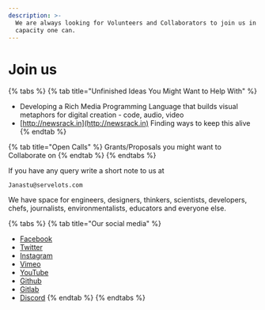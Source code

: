 ```yaml
---
description: >-
  We are always looking for Volunteers and Collaborators to join us in whatever
  capacity one can.
---
```


# Join us

{% tabs %}
{% tab title="Unfinished Ideas You Might Want to Help With" %}
* Developing a Rich Media Programming Language that builds visual metaphors for digital creation - code, audio, video
* [http://newsrack.in](http://newsrack.in) Finding ways to keep this alive
{% endtab %}

{% tab title="Open Calls" %}
Grants/Proposals you might want to Collaborate on
{% endtab %}
{% endtabs %}

If you have any query write a short note to us at

```text
Janastu@servelots.com
```

We have space for engineers, designers, thinkers, scientists, developers, chefs, journalists, environmentalists, educators and everyone else. 

{% tabs %}
{% tab title="Our social media" %}
* [Facebook](https://www.facebook.com/janastuservelots)
* [Twitter](https://twitter.com/servelots)
* [Instagram](https://www.instagram.com/servelots/)
* [Vimeo](https://vimeo.com/user84338587)
* [YouTube](https://www.youtube.com/channel/UCGgk768-4zJRh_uxT8rh3Iw)
* [Github](https://github.com/janastu)
* [Gitlab](https://gitlab.com/servelots)
* [Discord](https://discord.gg/srJdTTbtxc)
{% endtab %}
{% endtabs %}

